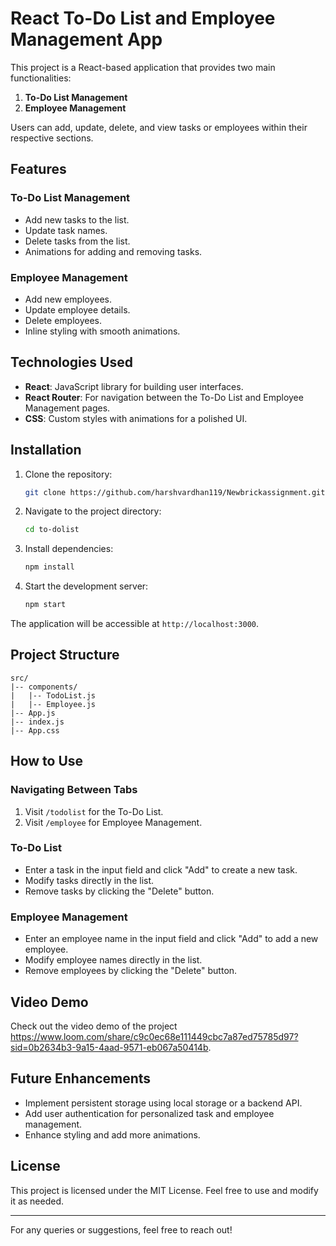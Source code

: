 # React To-Do List and Employee Management App

This project is a React-based application that provides two main functionalities:
1. **To-Do List Management**
2. **Employee Management**

Users can add, update, delete, and view tasks or employees within their respective sections.

## Features

### To-Do List Management
- Add new tasks to the list.
- Update task names.
- Delete tasks from the list.
- Animations for adding and removing tasks.

### Employee Management
- Add new employees.
- Update employee details.
- Delete employees.
- Inline styling with smooth animations.

## Technologies Used
- **React**: JavaScript library for building user interfaces.
- **React Router**: For navigation between the To-Do List and Employee Management pages.
- **CSS**: Custom styles with animations for a polished UI.

## Installation

1. Clone the repository:
   ```bash
   git clone https://github.com/harshvardhan119/Newbrickassignment.git
   ```

2. Navigate to the project directory:
   ```bash
   cd to-dolist
   ```

3. Install dependencies:
   ```bash
   npm install
   ```

4. Start the development server:
   ```bash
   npm start
   ```

The application will be accessible at `http://localhost:3000`.

## Project Structure
```
src/
|-- components/
|   |-- TodoList.js
|   |-- Employee.js
|-- App.js
|-- index.js
|-- App.css
```

## How to Use

### Navigating Between Tabs
1. Visit `/todolist` for the To-Do List.
2. Visit `/employee` for Employee Management.

### To-Do List
- Enter a task in the input field and click "Add" to create a new task.
- Modify tasks directly in the list.
- Remove tasks by clicking the "Delete" button.

### Employee Management
- Enter an employee name in the input field and click "Add" to add a new employee.
- Modify employee names directly in the list.
- Remove employees by clicking the "Delete" button.

## Video Demo
Check out the video demo of the project https://www.loom.com/share/c9c0ec68e111449cbc7a87ed75785d97?sid=0b2634b3-9a15-4aad-9571-eb067a50414b.

## Future Enhancements
- Implement persistent storage using local storage or a backend API.
- Add user authentication for personalized task and employee management.
- Enhance styling and add more animations.

## License
This project is licensed under the MIT License. Feel free to use and modify it as needed.

---

For any queries or suggestions, feel free to reach out!

